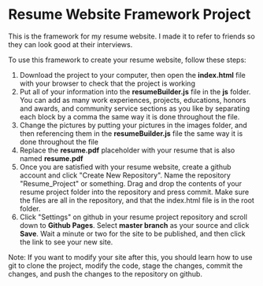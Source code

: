 # Resume Website Framework Project
This is the framework for my resume website. I made it to refer to friends so they can look good at their interviews.

To use this framework to create your resume website, follow these steps:

1. Download the project to your computer, then open the **index.html** file with your browser to check that the project is working
2. Put all of your information into the **resumeBuilder.js** file in the **js** folder. You can add as many work experiences, projects, educations, honors and awards, and community service sections as you like by separating each block by a comma the same way it is done throughout the file.
3. Change the pictures by putting your pictures in the images folder, and then referencing them in the **resumeBuilder.js** file the same way it is done throughout the file
4. Replace the **resume.pdf** placeholder with your resume that is also named **resume.pdf**
5. Once you are satisfied with your resume website, create a github account and click "Create New Repository". Name the repository "Resume_Project" or something. Drag and drop the contents of your resume project folder into the repository and press commit. Make sure the files are all in the repository, and that the index.html file is in the root folder.
6. Click "Settings" on github in your resume project repository and scroll down to **Github Pages**. Select **master branch** as your source and click **Save**. Wait a minute or two for the site to be published, and then click the link to see your new site.

Note: If you want to modify your site after this, you should learn how to use git to clone the project, modify the code, stage the changes, commit the changes, and push the changes to the repository on github.
